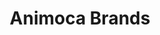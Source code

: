 ---
title: Animoca Brands
logoSrc: src/assets/logo_ab.png
slug: ab
order: 10
logoClass: grayscale
---